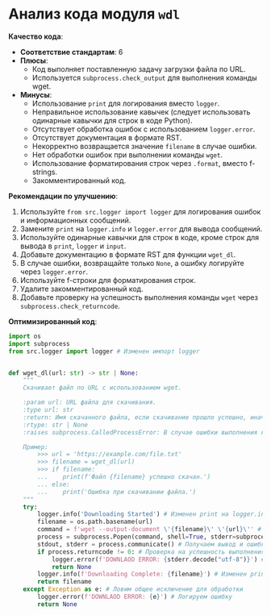 # Анализ кода модуля `wdl`

**Качество кода**:
- **Соответствие стандартам**: 6
- **Плюсы**:
    - Код выполняет поставленную задачу загрузки файла по URL.
    - Используется `subprocess.check_output` для выполнения команды wget.
- **Минусы**:
    - Использование `print` для логирования вместо `logger`.
    - Неправильное использование кавычек (следует использовать одинарные кавычки для строк в коде Python).
    - Отсутствует обработка ошибок с использованием `logger.error`.
    - Отсутствует документация в формате RST.
    - Некорректно возвращается значение `filename` в случае ошибки.
    - Нет обработки ошибок при выполнении команды `wget`.
    - Использование форматирования строк через `.format`, вместо f-strings.
    - Закомментированный код.

**Рекомендации по улучшению**:

1.  Используйте `from src.logger import logger` для логирования ошибок и информационных сообщений.
2.  Замените `print` на `logger.info` и `logger.error` для вывода сообщений.
3.  Используйте одинарные кавычки для строк в коде, кроме строк для вывода в `print`, `logger` и `input`.
4.  Добавьте документацию в формате RST для функции `wget_dl`.
5.  В случае ошибки, возвращайте только `None`, а ошибку логируйте через `logger.error`.
6.  Используйте f-строки для форматирования строк.
7.  Удалите закомментированный код.
8.  Добавьте проверку на успешность выполнения команды `wget` через `subprocess.check_returncode`.

**Оптимизированный код**:

```python
import os
import subprocess
from src.logger import logger # Изменен импорт logger


def wget_dl(url: str) -> str | None:
    """
    Скачивает файл по URL с использованием wget.

    :param url: URL файла для скачивания.
    :type url: str
    :return: Имя скачанного файла, если скачивание прошло успешно, иначе None.
    :rtype: str | None
    :raises subprocess.CalledProcessError: В случае ошибки выполнения команды wget.

    Пример:
        >>> url = 'https://example.com/file.txt'
        >>> filename = wget_dl(url)
        >>> if filename:
        ...    print(f'Файл {filename} успешно скачан.')
        ... else:
        ...    print('Ошибка при скачивании файла.')
    """
    try:
        logger.info('Downloading Started') # Изменен print на logger.info
        filename = os.path.basename(url)
        command = f'wget --output-document \'{filename}\' \'{url}\'' # Используем f-строки и одинарные кавычки
        process = subprocess.Popen(command, shell=True, stderr=subprocess.PIPE, stdout=subprocess.PIPE)
        stdout, stderr = process.communicate() # Получаем вывод и ошибки
        if process.returncode != 0: # Проверка на успешность выполнения команды
            logger.error(f'DOWNLAOD ERROR: {stderr.decode("utf-8")}') # Логируем ошибку
            return None
        logger.info(f'Downloading Complete: {filename}') # Изменен print на logger.info
        return filename
    except Exception as e: # Ловим общее исключение для обработки
        logger.error(f'DOWNLAOD ERROR: {e}') # Логируем ошибку
        return None
```